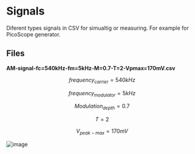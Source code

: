 
# Signals

Diferent types signals in CSV for simualtig or measuring. For example for PicoScope generator.

## Files

**AM-signal-fc=540kHz-fm=5kHz-M=0.7-T=2-Vpmax=170mV.csv**

$$frequency_{carrier} = 540kHz$$

$$frequency_{modulator} = 5kHz$$

$$Modulation_{depth} = 0.7$$

$$T = 2$$

$$V_{peak-max} = 170mV$$

![image](https://github.com/user-attachments/assets/73a8ead0-a8d7-44b2-8763-5fed594b910b)





